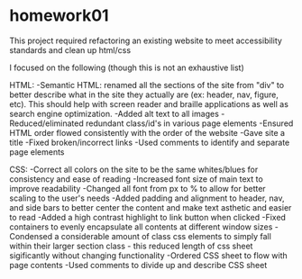 # homework01

This project required refactoring an existing website to meet accessibility standards and clean up html/css

I focused on the following (though this is not an exhaustive list)

HTML:
-Semantic HTML: renamed all the sections of the site from "div" to better describe what in the site they actually are (ex: header, nav, figure, etc). This should help with screen reader and braille applications as well as search engine optimization.
-Added alt text to all images
-Reduced/eliminated redundant class/id's in various page elements
-Ensured HTML order flowed consistently with the order of the website
-Gave site a title
-Fixed broken/incorrect links
-Used comments to identify and separate page elements

CSS:
-Correct all colors on the site to be the same whites/blues for consistency and ease of reading
-Increased font size of main text to improve readability
-Changed all font from px to % to allow for better scaling to the user's needs
-Added padding and alignment to header, nav, and side bars to better center the content and make text asthetic and easier to read
-Added a high contrast highlight to link button when clicked
-Fixed containers to evenly encapsulate all contents at different window sizes
-Condensed a considerable amount of class css elements to simply fall within their larger section class - this reduced length of css sheet sigificantly without changing functionality
-Ordered CSS sheet to flow with page contents
-Used comments to divide up and describe CSS sheet 

